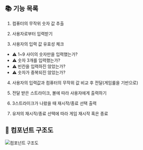 ## 📚 기능 목록

1. 컴퓨터의 무작위 숫자 값 추출

2. 사용자로부터 입력받기

3. 사용자의 입력 값 유효성 체크

- ⚠️ 1~9 사이의 숫자만을 입력했는가?
- ⚠️ 숫자 3개를 입력했는가?
- ⚠️ 빈칸을 입력하진 않았는가?
- ⚠️ 숫자가 중복되진 않았는가?

4. 사용자의 입력값과 컴퓨터의 무작위 값 비교 후 전달(게임룰을 기반으로)

5. 전달 받은 스트라이크, 볼에 따라 사용자에게 출력하기

6. 3스트라이크가 나왔을 때 재시작/종료 선택 출력

7. 유저의 재시작/종료 선택에 따라 게임 재시작 혹은 종료

## 📑 컴포넌트 구조도

![컴포넌트 구조도](../img/component.png)
